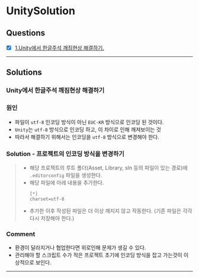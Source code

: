 # UnitySolution
## Questions
- [x] [1.Unity에서 한글주석 깨짐현상 해결하기.](#unity에서-한글주석-깨짐현상-해결하기)
*****
## Solutions
### Unity에서 한글주석 깨짐현상 해결하기
### 원인
- 파일이 ```utf-8``` 인코딩 방식이 아닌 ```EUC-KR``` 방식으로 인코딩 된 것이다.
- ```Unity```는 ```utf-8``` 방식으로 인코딩 하고, 이 차이로 인해 깨져보이는 것
- 따라서 해결하기 위해서는 인코딩을 ```utf-8``` 방식으로 변경해야 한다.
### Solution - 프로젝트의 인코딩 방식을 변경하기
> - 해당 프로젝트의 루트 폴더(Asset, Library, sln 등의 파일이 있는 경로)에 ```.editorconfig``` 파일을 생성한다.
> - 해당 파일에 아레 내용을 추가한다.
>   ```
>   [*]
>   charset=utf-8
>   ```
> - 추가한 이후 작성된 파일은 더 이상 깨지지 않고 작동한다. (기존 파일은 각각 다시 저장해야 한다.)
### Comment
- 환경이 달라지거나 협업한다면 위로인해 문제가 생길 수 있다.
- 관리해야 할 스크립트 수가 적은 프로젝트 초기에 인코딩 방식을 잡고 가는것이 이상적으로 보인다.
*****
